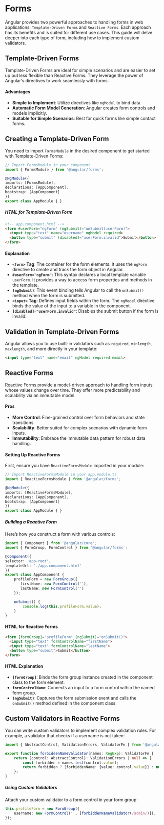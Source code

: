 # Forms

Angular provides two powerful approaches to handling forms in web applications: `Template-Driven Forms` and `Reactive Forms`. Each approach has its benefits and is suited for different use cases. This guide will delve deeper into each type of form, including how to implement custom validators.

## Template-Driven Forms

Template-Driven Forms are ideal for simple scenarios and are easier to set up but less flexible than Reactive Forms. They leverage the power of Angular's directives to work seamlessly with forms.

#### Advantages
- **Simple to Implement**: Utilize directives like `ngModel` to bind data.
- **Automatic Form Model Generation**: Angular creates form controls and models implicitly.
- **Suitable for Simple Scenarios**: Best for quick forms like simple contact forms.

## Creating a Template-Driven Form
You need to import `FormsModule` in the desired component to get started with Template-Driven Forms:

```typescript
// Import FormsModule in your component
import { FormsModule } from '@angular/forms';

@NgModule({
imports: [FormsModule],
declarations: [AppComponent],
bootstrap: [AppComponent]
})
export class AppModule { }
```

##### HTML for Template-Driven Form
```html
<!-- app.component.html -->
<form #userForm="ngForm" (ngSubmit)="onSubmit(userForm)">
  <input type="text" name="username" ngModel required>
  <button type="submit" [disabled]="userForm.invalid">Submit</button>
</form>
```
#### Explanation
- **`<form>` Tag**: The container for the form elements. It uses the `ngForm` directive to create and track the form object in Angular.
- **`#userForm="ngForm"`**: This syntax declares a local template variable `userForm`. It provides a way to access form properties and methods in the template.
- **`(ngSubmit)`**: This event binding tells Angular to call the `onSubmit()` method when the form is submitted.
- **`<input>` Tag**: Defines input fields within the form. The `ngModel` directive binds the value of the input to a variable in the component.
- **`[disabled]="userForm.invalid"`**: Disables the submit button if the form is invalid.

## Validation in Template-Driven Forms
Angular allows you to use built-in validators such as `required`, `minlength`, `maxlength`, and more directly in your template:

```html
<input type="text" name="email" ngModel required email>
```

## Reactive Forms

Reactive Forms provide a model-driven approach to handling form inputs whose values change over time. They offer more predictability and scalability via an immutable model.

#### Pros
- **More Control**: Fine-grained control over form behaviors and state transitions.
- **Scalability**: Better suited for complex scenarios with dynamic form inputs.
- **Immutability**: Embrace the immutable data pattern for robust data handling.

#### Setting Up Reactive Forms
First, ensure you have `ReactiveFormsModule` imported in your module:

```typescript
// Import ReactiveFormsModule in your app.module.ts
import { ReactiveFormsModule } from '@angular/forms';

@NgModule({
imports: [ReactiveFormsModule],
declarations: [AppComponent],
bootstrap: [AppComponent]
})
export class AppModule { }
```

##### Building a Reactive Form
Here’s how you construct a form with various controls:

```typescript
import { Component } from '@angular/core';
import { FormGroup, FormControl } from '@angular/forms';

@Component({
selector: 'app-root',
templateUrl: './app.component.html'
})
export class AppComponent {
    profileForm = new FormGroup({
       firstName: new FormControl(''),
       lastName: new FormControl('')
    });

    onSubmit() {
        console.log(this.profileForm.value);
    }
}
```
#### HTML for Reactive Forms
```html
<form [formGroup]="profileForm" (ngSubmit)="onSubmit()">
  <input type="text" formControlName="firstName">
  <input type="text" formControlName="lastName">
  <button type="submit">Submit</button>
</form>
```

#### HTML Explanation
- **`[formGroup]`**: Binds the form group instance created in the component class to the form element.
- **`formControlName`**: Connects an input to a form control within the named form group.
- **`(ngSubmit)`**: Captures the form submission event and calls the `onSubmit()` method defined in the component class.

## Custom Validators in Reactive Forms
You can write custom validators to implement complex validation rules. For example, a validator that checks if a username is not taken:

```typescript
import { AbstractControl, ValidationErrors, ValidatorFn } from '@angular/forms';

export function forbiddenNameValidator(names: RegExp): ValidatorFn {
    return (control: AbstractControl): ValidationErrors | null => {
        const forbidden = names.test(control.value);
        return forbidden ? {forbiddenName: {value: control.value}} : null;
    };
}
```

##### Using Custom Validators
Attach your custom validator to a form control in your form group:

```typescript
this.profileForm = new FormGroup({
    username: new FormControl('', [forbiddenNameValidator(/admin/)]),
});
```